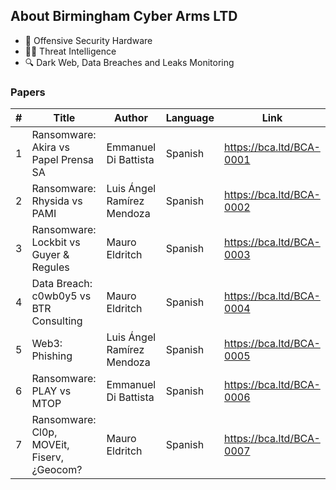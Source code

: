 ## About Birmingham Cyber Arms LTD

- 🦾 Offensive Security Hardware 
- 🕵️‍♂️ Threat Intelligence 
- 🔍 Dark Web, Data Breaches and Leaks Monitoring 

### Papers
|#| Title | Author | Language | Link |
|---|---|---|---|---|
| 1 | Ransomware: Akira vs Papel Prensa SA | Emmanuel Di Battista | Spanish | https://bca.ltd/BCA-0001 |
| 2 | Ransomware: Rhysida vs PAMI | Luis Ángel Ramírez Mendoza | Spanish | https://bca.ltd/BCA-0002 |
| 3 | Ransomware: Lockbit vs Guyer & Regules | Mauro Eldritch | Spanish | https://bca.ltd/BCA-0003 |
| 4 | Data Breach: c0wb0y5 vs BTR Consulting | Mauro Eldritch | Spanish | https://bca.ltd/BCA-0004 |
| 5 | Web3: Phishing | Luis Ángel Ramírez Mendoza | Spanish | https://bca.ltd/BCA-0005 |
| 6 | Ransomware: PLAY vs MTOP | Emmanuel Di Battista | Spanish | https://bca.ltd/BCA-0006 |
| 7 | Ransomware: Cl0p, MOVEit, Fiserv, ¿Geocom? | Mauro Eldritch | Spanish | https://bca.ltd/BCA-0007 |
